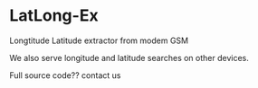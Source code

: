 # LatLong-Ex
Longtitude Latitude extractor from modem GSM

We also serve longitude and latitude searches on other devices.

Full source code?? contact us